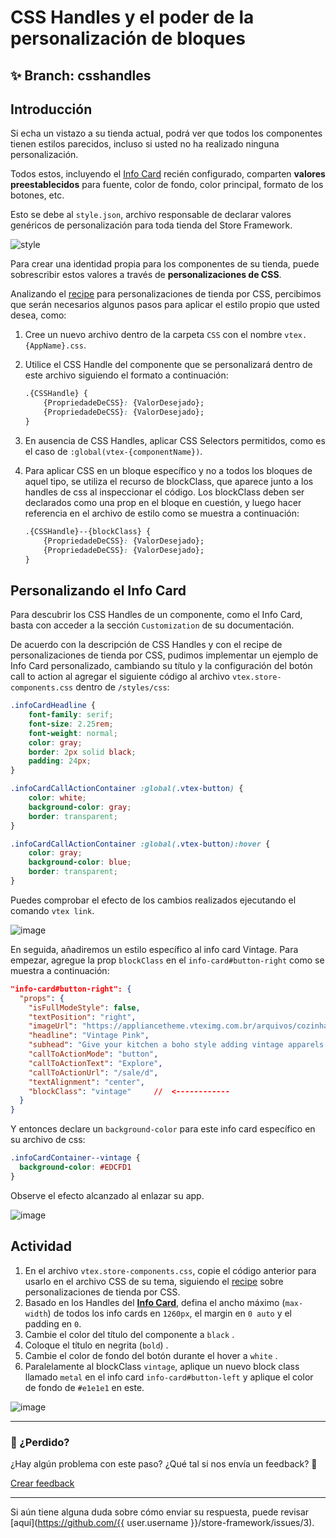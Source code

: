# CSS Handles y el poder de la personalización de bloques

## :sparkles: **Branch:** csshandles

## Introducción 

Si echa un vistazo a su tienda actual, podrá ver que todos los componentes tienen estilos parecidos,  incluso si usted no ha realizado ninguna personalización.

Todos estos, incluyendo el [Info Card](https://vtex.io/docs/components/all/vtex.store-components/info-card) recién configurado, comparten **valores preestablecidos** para fuente, color de fondo, color principal, formato de los botones, etc.

Esto se debe al `style.json`, archivo responsable de declarar valores genéricos de personalización para toda tienda del Store Framework.

![style](https://user-images.githubusercontent.com/52087100/69889933-60854400-12d2-11ea-8d11-97aef0f3bf83.png)

Para crear una identidad propia para los componentes de su tienda, puede sobrescribir estos valores a través de **personalizaciones de CSS**.

Analizando el [recipe](https://vtex.io/docs/recipes/style/using-css-handles-for-store-customization) para personalizaciones de tienda por CSS, percibimos que serán necesarios algunos pasos para aplicar el estilo propio que usted desea, como:

1. Cree un nuevo archivo dentro de la carpeta `CSS` con el nombre `vtex.{AppName}.css`.
2. Utilice el CSS Handle del componente que se personalizará dentro de este archivo siguiendo el formato a continuación:

    ```css
    .{CSSHandle} {
        {PropriedadeDeCSS}: {ValorDesejado};
        {PropriedadeDeCSS}: {ValorDesejado};
    }
    ```

3. En ausencia de CSS Handles, aplicar CSS Selectors permitidos, como es el caso de  `:global(vtex-{componentName})`.
4. Para aplicar CSS en un bloque específico y no a todos los bloques de aquel tipo, se utiliza el recurso de blockClass, que aparece junto a los handles de css al inspeccionar el código. Los blockClass deben ser declarados como una prop en el bloque en cuestión, y luego hacer referencia en el archivo de estilo como se muestra a continuación:

    ```css
    .{CSSHandle}--{blockClass} {
        {PropriedadeDeCSS}: {ValorDesejado};
        {PropriedadeDeCSS}: {ValorDesejado};
    }
    ```

## Personalizando el Info Card

Para descubrir los CSS Handles de un componente, como el Info Card, basta con acceder a la sección `Customization` de su documentación.

De acuerdo con la descripción de CSS Handles y con el recipe de personalizaciones de tienda por CSS, pudimos implementar un ejemplo de Info Card personalizado, cambiando su título y la configuración del botón call to action al agregar el siguiente código al archivo `vtex.store-components.css` dentro de `/styles/css`:

```css
.infoCardHeadline {
    font-family: serif;
    font-size: 2.25rem;
    font-weight: normal;
    color: gray;
    border: 2px solid black;
    padding: 24px;
}

.infoCardCallActionContainer :global(.vtex-button) {
    color: white;
    background-color: gray;
    border: transparent;
}

.infoCardCallActionContainer :global(.vtex-button):hover {
    color: gray;
    background-color: blue;
    border: transparent;
}
```

Puedes comprobar el efecto de los cambios realizados ejecutando el comando  `vtex link`.

![image](https://user-images.githubusercontent.com/12139385/70145123-2626f880-167e-11ea-97f4-65aaacba74c3.png)

En seguida, añadiremos un estilo específico al info card Vintage.  Para empezar, agregue la prop `blockClass` en el `info-card#button-right`  como se muestra a continuación:

```json
"info-card#button-right": {
  "props": {
    "isFullModeStyle": false,
    "textPosition": "right",
    "imageUrl": "https://appliancetheme.vteximg.com.br/arquivos/cozinha-rosa-min.png",
    "headline": "Vintage Pink",
    "subhead": "Give your kitchen a boho style adding vintage apparels.<br>Available until January 2020.",
    "callToActionMode": "button",
    "callToActionText": "Explore",
    "callToActionUrl": "/sale/d",
    "textAlignment": "center",
    "blockClass": "vintage"     //  <------------
  }
}
```
Y entonces declare un `background-color` para este info card específico en su archivo de css:

```css
.infoCardContainer--vintage {
  background-color: #EDCFD1
}
```
Observe el efecto alcanzado al enlazar su app.

![image](https://user-images.githubusercontent.com/12139385/70145268-743bfc00-167e-11ea-9dca-070d444b16b5.png)

## Actividad

1.  En el archivo `vtex.store-components.css`, copie el código anterior para usarlo en el archivo CSS de su tema, siguiendo el [recipe](https://vtex.io/docs/recipes/style/using-css-handles-for-store-customization) sobre personalizaciones de tienda por CSS. 
2. Basado en los Handles del [**Info Card**](https://vtex.io/docs/components/all/vtex.store-components/info-card), defina el ancho máximo (`max-width`) de todos los info cards en `1260px`, el margin en `0 auto` y el padding en  `0`.
3. Cambie el color del título del componente a `black` .
4. Coloque el título en negrita (`bold`) .
5. Cambie el color de fondo del botón durante el hover a `white` .
6. Paralelamente al blockClass `vintage`, aplique un nuevo block class llamado `metal` en el info card `info-card#button-left` y aplique el color de fondo de `#e1e1e1` en este. 

![image](https://user-images.githubusercontent.com/12139385/70145478-ead8f980-167e-11ea-8951-5d4b98e6d5c0.png)

---


### :no_entry_sign: ¿Perdido? 

¿Hay algún problema con este paso? ¿Qué tal si nos envía un feedback? :pray:

[Crear feedback](https://docs.google.com/forms/d/e/1FAIpQLSeaWrm0Hogm-txm5Ww6mUa68eDuE3WnpFjUSVJ3Wi3dnmCb7A/viewform?usp=pp_url&entry.1784529524=CSS+handles+e+o+poder+da+customiza%C3%A7%C3%A3o+de+blocos) 

----

Si aún tiene alguna duda sobre cómo enviar su respuesta, puede revisar [aquí](https://github.com/{{ user.username }}/store-framework/issues/3).
